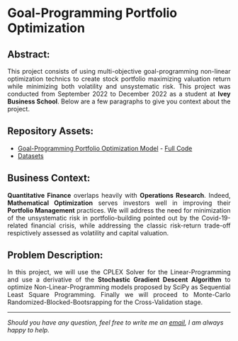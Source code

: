 # Goal-Programming Portfolio Optimization

## Abstract:

<p align="justify">This project consists of using multi-objective goal-programming non-linear optimization technics to create stock portfolio maximizing valuation return while minimizing both volatility and unsystematic risk. This project was conducted from September 2022 to December 2022 as a student at <b>Ivey Business School</b>. Below are a few paragraphs to give you context about the project.</p> 

## Repository Assets:

- [Goal-Programming Portfolio Optimization Model](model/) - [Full Code](model/goal-programming-portfolio-optimization.ipynb)
- [Datasets](data/)

## Business Context:

<p align="justify"> <b>Quantitative Finance</b> overlaps heavily with <b>Operations Research</b>. Indeed, <b>Mathematical Optimization</b> serves investors well in improving their <b>Portfolio Management</b> practices. We will address the need for minimization of the unsystematic risk in portfolio-building pointed out by the Covid-19-related financial crisis, while addressing the classic risk-return trade-off respictively assessed as volatility and capital valuation.</p>

## Problem Description:

<p align="justify"> In this project, we will use the CPLEX Solver for the Linear-Programming and use a derivative of the <b>Stochastic Gradient Descent Algorithm</b> to optimize Non-Linear-Programming models proposed by SciPy as Sequential Least Square Programming. Finally we will proceed to Monte-Carlo Randomized-Blocked-Bootsrapping for the Cross-Validation stage. </p>

***

<i>Should you have any question, feel free to write me an [email](mailto:mlepicier.msc2022@ivey.ca), I am always happy to help.</i>
